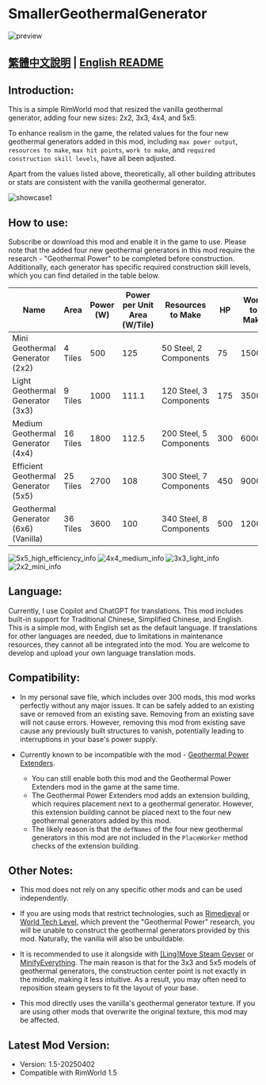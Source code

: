 # SmallerGeothermalGenerator

![preview](./Media/preview.png)

[繁體中文說明](./README.zh.md) | [English README](./README.md)
-
## Introduction:
This is a simple RimWorld mod that resized the vanilla geothermal generator, adding four new sizes: 2x2, 3x3, 4x4, and 5x5.

To enhance realism in the game, the related values for the four new geothermal generators added in this mod, including `max power output`, `resources to make`, `max hit points`, `work to make`, and `required construction skill levels`, have all been adjusted.

Apart from the values listed above, theoretically, all other building attributes or stats are consistent with the vanilla geothermal generator.

![showcase1](./Media/showcase1.png)

## How to use:

Subscribe or download this mod and enable it in the game to use. Please note that the added four new geothermal generators in this mod require the research - "Geothermal Power" to be completed before construction. Additionally, each generator has specific required construction skill levels, which you can find detailed in the table below.

| Name                        | Area          | Power (W) | Power per Unit Area (W/Tile) | Resources to Make        | HP  | Work to Make | Construction Skill Required |
|-----------------------------|---------------|-----------|-----------------------------|--------------------------|------|--------------|-----------------------------|
| Mini Geothermal Generator (2x2)      | 4 Tiles       | 500       | 125                         | 50 Steel, 2 Components   | 75   | 1500         | 2                           |
| Light Geothermal Generator (3x3)     | 9 Tiles       | 1000      | 111.1                       | 120 Steel, 3 Components  | 175  | 3500         | 3                           |
| Medium Geothermal Generator (4x4)    | 16 Tiles      | 1800      | 112.5                       | 200 Steel, 5 Components  | 300  | 6000         | 5                           |
| Efficient Geothermal Generator (5x5) | 25 Tiles      | 2700      | 108                         | 300 Steel, 7 Components  | 450  | 9000         | 7                           |
| Geothermal Generator (6x6) (Vanilla) | 36 Tiles      | 3600      | 100                         | 340 Steel, 8 Components  | 500  | 12000        | 8                           |

![5x5_high_efficiency_info](./Media/5x5_high_efficiency_info.png)
![4x4_medium_info](./Media/4x4_medium_info.png)
![3x3_light_info](./Media/3x3_light_info.png)
![2x2_mini_info](./Media/2x2_mini_info.png)

## Language:
Currently, I use Copilot and ChatGPT for translations. This mod includes built-in support for Traditional Chinese, Simplified Chinese, and English. This is a simple mod, with English set as the default language. If translations for other languages are needed, due to limitations in maintenance resources, they cannot all be integrated into the mod. You are welcome to develop and upload your own language translation mods.

## Compatibility:
- In my personal save file, which includes over 300 mods, this mod works perfectly without any major issues. It can be safely added to an existing save or removed from an existing save. Removing from an existing save will not cause errors. However, removing this mod from existing save cause any previously built structures to vanish, potentially leading to interruptions in your base's power supply.

- Currently known to be incompatible with the mod - [Geothermal Power Extenders](https://steamcommunity.com/sharedfiles/filedetails/?id=3373466885).
    - You can still enable both this mod and the Geothermal Power Extenders mod in the game at the same time.
    - The Geothermal Power Extenders mod adds an extension building, which requires placement next to a geothermal generator. However, this extension building cannot be placed next to the four new geothermal generators added by this mod.
    - The likely reason is that the `defNames` of the four new geothermal generators in this mod are not included in the `PlaceWorker` method checks of the extension building.

## Other Notes:
- This mod does not rely on any specific other mods and can be used independently. 

- If you are using mods that restrict technologies, such as [Rimedieval](https://steamcommunity.com/sharedfiles/filedetails/?id=2516523040) or [World Tech Level](https://steamcommunity.com/sharedfiles/filedetails/?id=3414187030), which prevent the "Geothermal Power" research, you will be unable to construct the geothermal generators provided by this mod. Naturally, the vanilla will also be unbuildable.

- It is recommended to use it alongside with [[Ling]Move Steam Geyser](https://steamcommunity.com/sharedfiles/filedetails/?id=1547361568) or [MinifyEverything](https://steamcommunity.com/sharedfiles/filedetails/?id=872762753). The main reason is that for the 3x3 and 5x5 models of geothermal generators, the construction center point is not exactly in the middle, making it less intuitive. As a result, you may often need to reposition steam geysers to fit the layout of your base.

- This mod directly uses the vanilla's geothermal generator texture. If you are using other mods that overwrite the original texture, this mod may be affected.

## Latest Mod Version:
- Version: 1.5-20250402
- Compatible with RimWorld 1.5
